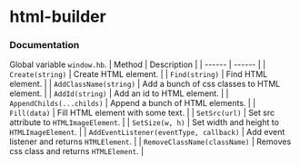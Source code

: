 # html-builder

### Documentation
Global variable `window.hb`.
| Method | Description |
| ------ | ------ |
| `Create(string)` | Create HTML element. |
| `Find(string)` | Find HTML element. |
| `AddClassName(string)` | Add a bunch of css classes to HTML element. |
| `AddId(string)` | Add an id to HTML element. |
| `AppendChilds(...childs)` | Append a bunch of HTML elements. |
| `Fill(data)` | Fill HTML element with some text. |
| `SetSrc(url)` | Set src attribute to `HTMLImageElement`. |
| `SetSize(w, h)` | Set width and height to `HTMLImageElement`. |
| `AddEventListener(eventType, callback)` | Add event listener and returns `HTMLElement`. |
| `RemoveClassName(className)` | Removes css class and returns `HTMLElement`. |